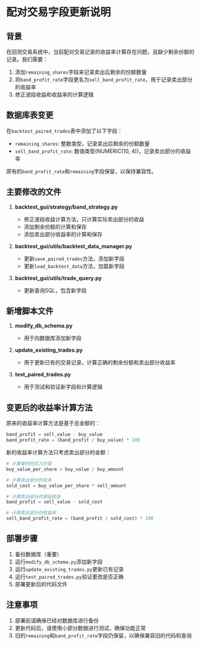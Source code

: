 # 配对交易字段更新说明

## 背景

在回测交易系统中，当前配对交易记录的收益率计算存在问题，且缺少剩余份额的记录。我们需要：

1. 添加`remaining_shares`字段来记录卖出后剩余的份额数量
2. 将`band_profit_rate`字段更名为`sell_band_profit_rate`，用于记录卖出部分的收益率
3. 修正波段收益和收益率的计算逻辑

## 数据库表变更

在`backtest_paired_trades`表中添加了以下字段：

- `remaining_shares`: 整数类型，记录卖出后剩余的份额数量
- `sell_band_profit_rate`: 数值类型(NUMERIC(10, 4))，记录卖出部分的收益率

原有的`band_profit_rate`和`remaining`字段保留，以保持兼容性。

## 主要修改的文件

1. **backtest_gui/strategy/band_strategy.py**
   - 修正波段收益计算方法，只计算实际卖出部分的收益
   - 添加剩余份额的计算和保存
   - 添加卖出部分收益率的计算和保存

2. **backtest_gui/utils/backtest_data_manager.py**
   - 更新`save_paired_trades`方法，添加新字段
   - 更新`load_backtest_data`方法，加载新字段

3. **backtest_gui/utils/trade_query.py**
   - 更新查询SQL，包含新字段

## 新增脚本文件

1. **modify_db_schema.py**
   - 用于向数据库添加新字段

2. **update_existing_trades.py**
   - 用于更新已有的交易记录，计算正确的剩余份额和卖出部分收益率

3. **test_paired_trades.py**
   - 用于测试和验证新字段和计算逻辑

## 变更后的收益率计算方法

原来的收益率计算方法是基于总金额的：

```python
band_profit = sell_value - buy_value
band_profit_rate = (band_profit / buy_value) * 100
```

新的收益率计算方法只考虑卖出部分的金额：

```python
# 计算每份的买入价值
buy_value_per_share = buy_value / buy_amount

# 计算卖出部分的成本
sold_cost = buy_value_per_share * sell_amount

# 计算卖出部分的波段收益
band_profit = sell_value - sold_cost

# 计算卖出部分的收益率
sell_band_profit_rate = (band_profit / sold_cost) * 100
```

## 部署步骤

1. 备份数据库（重要）
2. 运行`modify_db_schema.py`添加新字段
3. 运行`update_existing_trades.py`更新已有记录
4. 运行`test_paired_trades.py`验证更改是否正确
5. 部署更新后的代码文件

## 注意事项

1. 部署前请确保已经对数据库进行备份
2. 更新代码后，请使用小部分数据进行测试，确保功能正常
3. 旧的`remaining`和`band_profit_rate`字段仍保留，以确保兼容旧的代码和查询 
